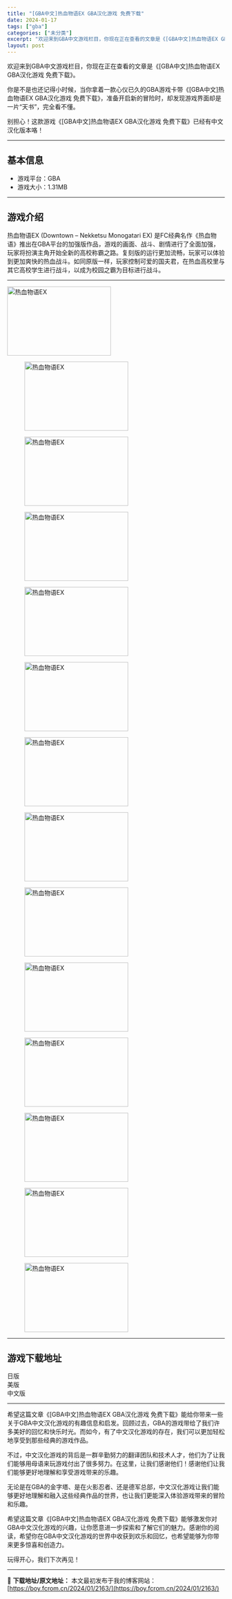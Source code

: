 ```yaml
---
title: "[GBA中文]热血物语EX GBA汉化游戏 免费下载"
date: 2024-01-17
tags: ["gba"]
categories: ["未分类"]
excerpt: "欢迎来到GBA中文游戏栏目，你现在正在查看的文章是《[GBA中文]热血物语EX GBA汉化游戏 免费下载》。 你是不是也还记得小时候，当你拿着一款心仪已久的GBA游戏卡带《[GBA中文]热血物语EX GBA汉化游戏 免费下载》，准备开启新的冒险时，却发现游戏界面却是一片“天书”，完全看不懂。 别担心&hellip;"
layout: post
---
```


欢迎来到GBA中文游戏栏目，你现在正在查看的文章是《[GBA中文]热血物语EX GBA汉化游戏 免费下载》。

你是不是也还记得小时候，当你拿着一款心仪已久的GBA游戏卡带《[GBA中文]热血物语EX GBA汉化游戏 免费下载》，准备开启新的冒险时，却发现游戏界面却是一片“天书”，完全看不懂。

别担心！这款游戏《[GBA中文]热血物语EX GBA汉化游戏 免费下载》已经有中文汉化版本咯！

<hr />

<h2>基本信息</h2>
<ul>
 	<li>游戏平台：GBA</li>
 	<li>游戏大小：1.31MB</li>
</ul>

<hr />

<h2>游戏介绍</h2>
热血物语EX (Downtown – Nekketsu Monogatari EX) 是FC经典名作《热血物语》推出在GBA平台的加强版作品，游戏的画面、战斗、剧情进行了全面加强，玩家将扮演主角开始全新的高校称霸之路。复刻版的运行更加流畅，玩家可以体验到更加爽快的热血战斗。如同原版一样，玩家控制可爱的国夫君，在热血高校里与其它高校学生进行战斗，以成为校园之霸为目标进行战斗。

<hr />

<img title="热血物语EX-1" src="https://boy.fcrom.cn/wp-content/uploads/2024/01/20240116_65a63dfe12e37.png" alt="热血物语EX" width="240" height="160" data-id="15510" />
<figure><img title="热血物语EX-2" src="https://boy.fcrom.cn/wp-content/uploads/2024/01/20240116_65a63dfe3c785.png" alt="热血物语EX" width="240" height="160" data-id="15512" /></figure>
<figure><img title="热血物语EX-3" src="https://boy.fcrom.cn/wp-content/uploads/2024/01/20240116_65a63dfe5a473.png" alt="热血物语EX" width="240" height="160" data-id="15513" /></figure>
<figure><img title="热血物语EX-4" src="https://boy.fcrom.cn/wp-content/uploads/2024/01/20240116_65a63dfe7fe30.png" alt="热血物语EX" width="240" height="160" data-id="15511" /></figure>
<figure><img title="热血物语EX-5" src="https://boy.fcrom.cn/wp-content/uploads/2024/01/20240116_65a63dfea711a.png" alt="热血物语EX" width="240" height="160" data-id="15514" /></figure>
<figure><img title="热血物语EX" src="https://boy.fcrom.cn/wp-content/uploads/2024/01/20240116_65a63dfec87ff.png" alt="热血物语EX" width="240" height="160" data-id="15515" /></figure>
<figure><img title="热血物语EX" src="https://boy.fcrom.cn/wp-content/uploads/2024/01/20240116_65a63dfeed9a6.png" alt="热血物语EX" width="240" height="160" data-id="15517" /></figure>
<figure><img title="热血物语EX" src="https://boy.fcrom.cn/wp-content/uploads/2024/01/20240116_65a63dff18a5d.png" alt="热血物语EX" width="240" height="160" data-id="15520" /></figure>
<figure><img title="热血物语EX" src="https://boy.fcrom.cn/wp-content/uploads/2024/01/20240116_65a63dff3b7d0.png" alt="热血物语EX" width="240" height="160" data-id="15519" /></figure>
<figure><img title="热血物语EX" src="https://boy.fcrom.cn/wp-content/uploads/2024/01/20240116_65a63dff729fe.png" alt="热血物语EX" width="240" height="160" data-id="15521" /></figure>
<figure><img title="热血物语EX" src="https://boy.fcrom.cn/wp-content/uploads/2024/01/20240116_65a63dffab509.png" alt="热血物语EX" width="240" height="160" data-id="15518" /></figure>
<figure><img title="热血物语EX" src="https://boy.fcrom.cn/wp-content/uploads/2024/01/20240116_65a63dffe1ba8.png" alt="热血物语EX" width="240" height="160" data-id="15522" /></figure>
<figure><img title="热血物语EX" src="https://boy.fcrom.cn/wp-content/uploads/2024/01/20240116_65a63e0021dec.png" alt="热血物语EX" width="240" height="160" data-id="15523" /></figure>
<figure><img title="热血物语EX" src="https://boy.fcrom.cn/wp-content/uploads/2024/01/20240116_65a63e004f5cd.png" alt="热血物语EX" width="240" height="160" data-id="15524" /></figure>

<hr />

<h2>游戏下载地址</h2>
<div>
<div>
<div>日版</div>
<div>美版</div>
<div>中文版</div>
</div>
</div>

<hr />

希望这篇文章《[GBA中文]热血物语EX GBA汉化游戏 免费下载》能给你带来一些关于GBA中文汉化游戏的有趣信息和启发。回顾过去，GBA的游戏带给了我们许多美好的回忆和快乐时光。而如今，有了中文汉化游戏的存在，我们可以更加轻松地享受到那些经典的游戏作品。

不过，中文汉化游戏的背后是一群辛勤努力的翻译团队和技术人才，他们为了让我们能够用母语来玩游戏付出了很多努力。在这里，让我们感谢他们！感谢他们让我们能够更好地理解和享受游戏带来的乐趣。

无论是在GBA的金字塔、是在火影忍者、还是德军总部，中文汉化游戏让我们能够更好地理解和融入这些经典作品的世界，也让我们更能深入体验游戏带来的冒险和乐趣。

希望这篇文章《[GBA中文]热血物语EX GBA汉化游戏 免费下载》能够激发你对GBA中文汉化游戏的兴趣，让你愿意进一步探索和了解它们的魅力。感谢你的阅读，希望你在GBA中文汉化游戏的世界中收获到欢乐和回忆，也希望能够为你带来更多惊喜和创造力。

玩得开心，我们下次再见！

---
📖 **下载地址/原文地址：** 本文最初发布于我的博客网站：[https://boy.fcrom.cn/2024/01/2163/](https://boy.fcrom.cn/2024/01/2163/)
